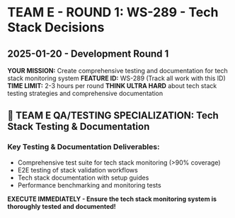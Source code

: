 # TEAM E - ROUND 1: WS-289 - Tech Stack Decisions
## 2025-01-20 - Development Round 1  

**YOUR MISSION:** Create comprehensive testing and documentation for tech stack monitoring system
**FEATURE ID:** WS-289 (Track all work with this ID)
**TIME LIMIT:** 2-3 hours per round
**THINK ULTRA HARD** about tech stack testing strategies and comprehensive documentation

## 🎯 TEAM E QA/TESTING SPECIALIZATION: Tech Stack Testing & Documentation

### Key Testing & Documentation Deliverables:
- Comprehensive test suite for tech stack monitoring (>90% coverage)
- E2E testing of stack validation workflows  
- Tech stack documentation with setup guides
- Performance benchmarking and monitoring tests

**EXECUTE IMMEDIATELY - Ensure the tech stack monitoring system is thoroughly tested and documented!**
